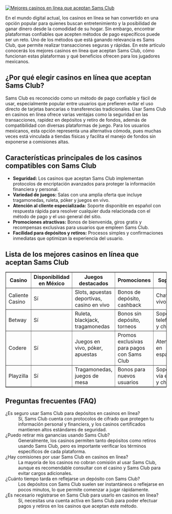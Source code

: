 [![Mejores casinos en línea que aceptan Sams Club](https://123-caf.pages.dev/gitsignup.png)](https://vrmoo.ru/Bt82HjjY)

<div> <p>En el mundo digital actual, los casinos en línea se han convertido en una opción popular para quienes buscan entretenimiento y la posibilidad de ganar dinero desde la comodidad de su hogar. Sin embargo, encontrar plataformas confiables que acepten métodos de pago específicos puede ser un reto. Uno de los métodos que está ganando relevancia es Sams Club, que permite realizar transacciones seguras y rápidas. En este artículo conocerás los mejores casinos en línea que aceptan Sams Club, cómo funcionan estas plataformas y qué beneficios ofrecen para los jugadores mexicanos.</p>  <h2>¿Por qué elegir casinos en línea que aceptan Sams Club?</h2> <p>Sams Club es reconocido como un método de pago confiable y fácil de usar, especialmente popular entre usuarios que prefieren evitar el uso directo de tarjetas bancarias o transferencias tradicionales. Usar Sams Club en casinos en línea ofrece varias ventajas como la seguridad en las transacciones, rapidez en depósitos y retiro de fondos, además de compatibilidad con diversas plataformas de juego. Para los usuarios mexicanos, esta opción representa una alternativa cómoda, pues muchas veces está vinculada a tiendas físicas y facilita el manejo de fondos sin exponerse a comisiones altas.</p>  <h2>Características principales de los casinos compatibles con Sams Club</h2> <ul> <li><strong>Seguridad:</strong> Los casinos que aceptan Sams Club implementan protocolos de encriptación avanzados para proteger la información financiera y personal.</li> <li><strong>Variedad de juegos:</strong> Salas con una amplia oferta que incluye tragamonedas, ruleta, póker y juegos en vivo.</li> <li><strong>Atención al cliente especializada:</strong> Soporte disponible en español con respuesta rápida para resolver cualquier duda relacionada con el método de pago y el uso general del sitio.</li> <li><strong>Promociones atractivas:</strong> Bonos de bienvenida, giros gratis y recompensas exclusivas para usuarios que empleen Sams Club.</li> <li><strong>Facilidad para depósitos y retiros:</strong> Procesos simples y confirmaciones inmediatas que optimizan la experiencia del usuario.</li> </ul>  <h2>Lista de los mejores casinos en línea que aceptan Sams Club</h2> <table border="1" cellpadding="5" cellspacing="0"> <thead> <tr> <th>Casino</th> <th>Disponibilidad en México</th> <th>Juegos destacados</th> <th>Promociones</th> <th>Soporte</th> </tr> </thead> <tbody> <tr> <td>Caliente Casino</td> <td>Sí</td> <td>Slots, apuestas deportivas, casino en vivo</td> <td>Bonos de depósito, cashback</td> <td>Chat en vivo 24/7</td> </tr> <tr> <td>Betway</td> <td>Sí</td> <td>Ruleta, blackjack, tragamonedas</td> <td>Bonos sin depósito, torneos</td> <td>Soporte telefónico y chat</td> </tr> <tr> <td>Codere</td> <td>Sí</td> <td>Juegos en vivo, póker, apuestas</td> <td>Promos exclusivas para pagos con Sams Club</td> <td>Atención en español</td> </tr> <tr> <td>Playzilla</td> <td>Sí</td> <td>Tragamonedas, juegos de mesa</td> <td>Bonos para nuevos usuarios</td> <td>Soporte vía email y chat</td> </tr> </tbody> </table>  <h2>Preguntas frecuentes (FAQ)</h2> <dl> <dt>¿Es seguro usar Sams Club para depósitos en casinos en línea?</dt> <dd>Sí, Sams Club cuenta con protocolos de cifrado que protegen tu información personal y financiera, y los casinos certificados mantienen altos estándares de seguridad.</dd>  <dt>¿Puedo retirar mis ganancias usando Sams Club?</dt> <dd>Generalmente, los casinos permiten tanto depósitos como retiros usando Sams Club, pero es importante verificar los términos específicos de cada plataforma.</dd>  <dt>¿Hay comisiones por usar Sams Club en casinos en línea?</dt> <dd>La mayoría de los casinos no cobran comisión al usar Sams Club, aunque es recomendable consultar con el casino y Sams Club para evitar cargos adicionales.</dd>  <dt>¿Cuánto tiempo tarda en reflejarse un depósito con Sams Club?</dt> <dd>Los depósitos con Sams Club suelen ser instantáneos o reflejarse en pocos minutos, lo que permite comenzar a jugar rápidamente.</dd>  <dt>¿Es necesario registrarse en Sams Club para usarlo en casinos en línea?</dt> <dd>Sí, necesitas una cuenta activa en Sams Club para poder efectuar pagos y retiros en los casinos que aceptan este método.</dd> </dl> </div>